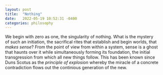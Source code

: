 ```yaml
---
layout: post
title:  "Nothing"
date:   2022-05-19 10:52:31 -0400
categories: philosophy
---
```

We begin with zero as one, the singularity of nothing. What is the mystery of such an initiation, the sacrifical rites that establish and begin worlds, that _makes sense_? From the point of view from within a system, sense is a ghost that haunts over it while simultaneously forming its foundation, the initial transgression from which all new things follow. This has been known since Duns Scotus as the _principle of explosion_ whereby the miracle of a concrete contradiction flows out the continious generation of the new.
